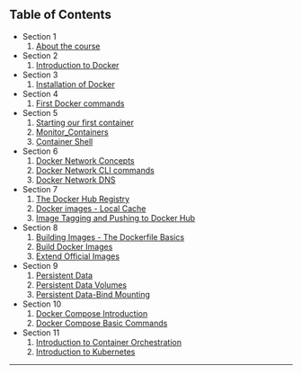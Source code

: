 ## Table of Contents

 - Section 1
   1. [About the course](web_D_S01_L01_About_the_course.html)  
 - Section 2 
   1. [Introduction to Docker](web_D_S02_L01_Introduction_to_Docker.html)  
 - Section 3 
   1. [Installation of Docker](web_D_S03_L01_Installation_of_Docker.html)  
 - Section 4
   1. [First Docker commands](web_D_S04_L01_First_Docker_commands.html)
 - Section 5
   1. [Starting our first container](web_D_S05_L01_Starting_our_first_container.html)
   1. [Monitor_Containers](web_D_S05_L02_Monitor_Containers.html)
   1. [Container Shell](web_D_S05_L03_Container_Shell.html)
 - Section 6
   1. [Docker Network Concepts](web_D_S06_L01_Docker_Network_Concepts.html)
   1. [Docker Network CLI commands](web_D_S06_L02_Docker_Network_CLI_commands.html)
   1. [Docker Network DNS](web_D_S06_L03_Docker_Network_DNS.html)
 - Section 7
   1. [The Docker Hub Registry](web_D_S07_L02_The_Docker_Hub_Registry.html)
   1. [Docker images - Local Cache](web_D_S07_L03_Docker_images-Local_Cache.html)
   1. [Image Tagging and Pushing to Docker Hub](web_D_S07_L04_Image_Tagging_and-Pushing_to_Docker_Hub.html)
 - Section 8
   1. [Building Images - The Dockerfile Basics](web_D_S08_L01_Building_Images-The_Dockerfile_Basics.html)
   1. [Build Docker Images](web_D_S08_L02_Build_Docker_Images.html)
   1. [Extend Official Images](web_D_S08_L03_Extend_Official_Images.html)
 - Section 9
   1. [Persistent Data](web_D_S09_L01_Persistent_Data.html)
   1. [Persistent Data Volumes](web_D_S09_L02_Persistent_Data_Volumes.html)
   1. [Persistent Data-Bind Mounting](web_D_S09_L03_Persistent_Data-Bind_Mounting.html)
 - Section 10
   1. [Docker Compose Introduction](web_D_S10_L01_Docker_Compose_Introduction.html)
   1. [Docker Compose Basic Commands](web_D_S10_L02_Docker_Compose_Basic_Commands.html)
 - Section 11
   1. [Introduction to Container Orchestration](web_D_S11_L01_Introduction_to_Container_Orchestration.html)
   1. [Introduction to Kubernetes](web_D_S11_L02_Introduction_to_Kubernetes.html)

---